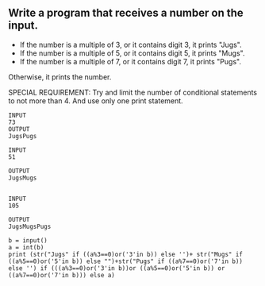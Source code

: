## Write a program that receives a number on the input.

  - If the number is a multiple of 3, or it contains digit 3, it prints "Jugs". 
  - If the number is a multiple of 5, or it contains digit 5, it prints "Mugs".
  - If the number is a multiple of 7, or it contains digit 7, it prints "Pugs".

Otherwise, it prints the number.

SPECIAL REQUIREMENT: 
Try and limit the number of conditional statements to not more than 4. 
And use only one print statement.

````
INPUT 
73 
OUTPUT
JugsPugs

INPUT 
51  

OUTPUT
JugsMugs


INPUT 
105

OUTPUT 
JugsMugsPugs
````

````
b = input()
a = int(b)
print (str("Jugs" if ((a%3==0)or('3'in b)) else '')+ str("Mugs" if ((a%5==0)or('5'in b)) else "")+str("Pugs" if ((a%7==0)or('7'in b)) else '') if (((a%3==0)or('3'in b))or ((a%5==0)or('5'in b)) or ((a%7==0)or('7'in b))) else a)
````
